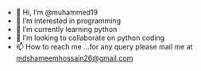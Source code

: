 - 👋 Hi, I’m @muhammed19
- 👀 I’m interested in programming 
- 🌱 I’m currently learning python
- 💞️ I’m looking to collaborate on python coding
- 📫 How to reach me ...for any query please mail me at mdshameemhossain26@gmail.com

<!---
muhammed19/muhammed19 is a ✨ special ✨ repository because its `README.md` (this file) appears on your GitHub profile.
You can click the Preview link to take a look at your changes.
--->
